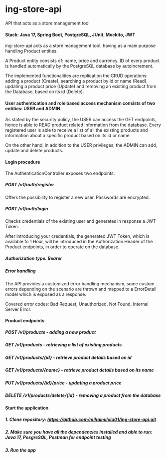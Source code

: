 # ing-store-api
API that acts as a store management tool

#### Stack: Java 17, Spring Boot, PostgreSQL, JUnit, Mockito, JWT

ing-store-api acts as a store management tool, having as a main purpose handling Product entities.

A Product entity consists of: name, price and currency. 
ID of every product is handled automatically by the PostgreSQL database by autoincrement.

The implemented functionalities are replication the CRUD operations: adding a product (Create),
searching a product by id or name (Read), updating a product price (Update) and removing
an existing product from the Database, based on its id (Delete).

#### User authentication and role based access mechanism consists of two entities: USER and ADMIN.
As stated by the security policy, the USER can access the GET endpoints, hence is able to READ product
related information from the database. Every registered user is able to receive a list of all the existing 
products and information about a specific product based on its id or name.

On the other hand, in addition to the USER privileges, the ADMIN can add, update and delete products.

#### Login procedure
The AuthenticationController exposes two endpoints:
##### POST /v1/auth/register
Offers the possibility to register a new user. Passwords are encrypted.
##### POST /v1/auth/login
Checks credentials of the existing user and generates in response a JWT Token.

After introducing your credentials, the generated JWT Token, which is available fo 1 Hour, will be introduced
in the Authorization Header of the Product endpoints, in order to operate on the database. 

##### Authorization type: Bearer

##### Error handling
The API provides a customized error handling mechanism, some custom errors depending on the scenario are thrown
and mapped to a ErrorDetail model which is exposed as a response. 

Covered error codes: Bad Request, Unauthorized, Not Found, Internal Server Error.

#### Product endpoints
##### POST /v1/products - adding a new product
##### GET /v1/products - retrieving a list of existing products
##### GET /v1/products/{id} - retrieve product details based on id
##### GET /v1/products/{name} - retrieve product details based on its name
##### PUT /v1/products/{id}/price - updating a product price
##### DELETE /v1/products/delete/{id} - removing a product from the database

#### Start the application
##### 1. Clone repository: https://github.com/mihaimiloiu01/ing-store-api.git
##### 2. Make sure you have all the dependencies installed and able to run: Java 17, PosgreSQL, Postman for endpoint testing
##### 3. Run the app

